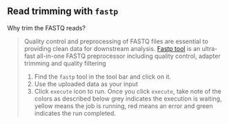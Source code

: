 ## Read trimming with `fastp`
Why trim the FASTQ reads? 
> Quality control and preprocessing of FASTQ files are essential to providing clean data for downstream analysis.
> [Fastp tool](https://academic.oup.com/bioinformatics/article/34/17/i884/5093234) is an ultra-fast all-in-one FASTQ preprocessor including quality control, adapter trimming and quality filtering
> 1. Find the `fastp` tool in the tool bar and click on it. 
> 2. Use the uploaded data as your input  
> 3. Click `execute` icon to run.
Once you click `execute`, take note of the colors as described below
grey indicates the execution is waiting, yellow means the job is running, red means an error and green indicates the run completed.


